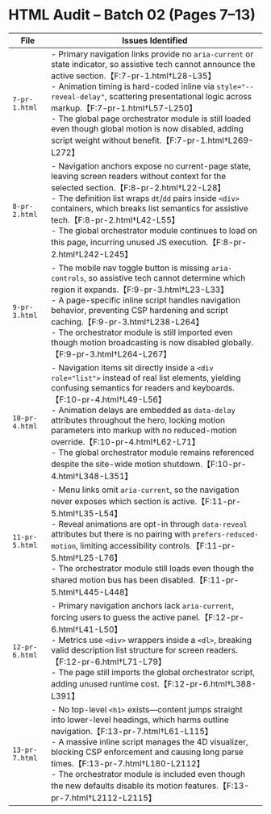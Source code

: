 # HTML Audit – Batch 02 (Pages 7–13)

| File | Issues Identified |
| --- | --- |
| `7-pr-1.html` | - Primary navigation links provide no `aria-current` or state indicator, so assistive tech cannot announce the active section.【F:7-pr-1.html†L28-L35】<br>- Animation timing is hard-coded inline via `style="--reveal-delay"`, scattering presentational logic across markup.【F:7-pr-1.html†L57-L250】<br>- The global page orchestrator module is still loaded even though global motion is now disabled, adding script weight without benefit.【F:7-pr-1.html†L269-L272】 |
| `8-pr-2.html` | - Navigation anchors expose no current-page state, leaving screen readers without context for the selected section.【F:8-pr-2.html†L22-L28】<br>- The definition list wraps `dt`/`dd` pairs inside `<div>` containers, which breaks list semantics for assistive tech.【F:8-pr-2.html†L42-L55】<br>- The global orchestrator module continues to load on this page, incurring unused JS execution.【F:8-pr-2.html†L242-L245】 |
| `9-pr-3.html` | - The mobile nav toggle button is missing `aria-controls`, so assistive tech cannot determine which region it expands.【F:9-pr-3.html†L23-L33】<br>- A page-specific inline script handles navigation behavior, preventing CSP hardening and script caching.【F:9-pr-3.html†L238-L264】<br>- The orchestrator module is still imported even though motion broadcasting is now disabled globally.【F:9-pr-3.html†L264-L267】 |
| `10-pr-4.html` | - Navigation items sit directly inside a `<div role="list">` instead of real list elements, yielding confusing semantics for readers and keyboards.【F:10-pr-4.html†L49-L56】<br>- Animation delays are embedded as `data-delay` attributes throughout the hero, locking motion parameters into markup with no reduced-motion override.【F:10-pr-4.html†L62-L71】<br>- The global orchestrator module remains referenced despite the site-wide motion shutdown.【F:10-pr-4.html†L348-L351】 |
| `11-pr-5.html` | - Menu links omit `aria-current`, so the navigation never exposes which section is active.【F:11-pr-5.html†L35-L54】<br>- Reveal animations are opt-in through `data-reveal` attributes but there is no pairing with `prefers-reduced-motion`, limiting accessibility controls.【F:11-pr-5.html†L25-L76】<br>- The orchestrator module still loads even though the shared motion bus has been disabled.【F:11-pr-5.html†L445-L448】 |
| `12-pr-6.html` | - Primary navigation anchors lack `aria-current`, forcing users to guess the active panel.【F:12-pr-6.html†L41-L50】<br>- Metrics use `<div>` wrappers inside a `<dl>`, breaking valid description list structure for screen readers.【F:12-pr-6.html†L71-L79】<br>- The page still imports the global orchestrator script, adding unused runtime cost.【F:12-pr-6.html†L388-L391】 |
| `13-pr-7.html` | - No top-level `<h1>` exists—content jumps straight into lower-level headings, which harms outline navigation.【F:13-pr-7.html†L61-L115】<br>- A massive inline script manages the 4D visualizer, blocking CSP enforcement and causing long parse times.【F:13-pr-7.html†L180-L2112】<br>- The orchestrator module is included even though the new defaults disable its motion features.【F:13-pr-7.html†L2112-L2115】 |
